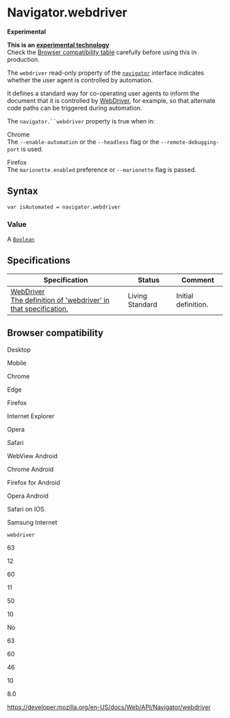 # Navigator.webdriver

**Experimental**

**This is an [experimental technology](https://developer.mozilla.org/en-US/docs/MDN/Guidelines/Conventions_definitions#experimental)**  
Check the [Browser compatibility table](#browser_compatibility) carefully before using this in production.

The `webdriver` read-only property of the [`navigator`](../navigator) interface indicates whether the user agent is controlled by automation.

It defines a standard way for co-operating user agents to inform the document that it is controlled by [WebDriver](https://developer.mozilla.org/en-US/docs/Web/WebDriver), for example, so that alternate code paths can be triggered during automation.

The ` navigator.``webdriver ` property is true when in:

Chrome  
The `--enable-automation` or the `--headless` flag or the `--remote-debugging-port` is used.

Firefox  
The `marionette.enabled` preference or `--marionette` flag is passed.

## Syntax

    var isAutomated = navigator.webdriver

### Value

A [`Boolean`](https://developer.mozilla.org/en-US/docs/Web/JavaScript/Reference/Global_Objects/Boolean)

## Specifications

<table><thead><tr class="header"><th>Specification</th><th>Status</th><th>Comment</th></tr></thead><tbody><tr class="odd"><td><a href="https://w3c.github.io/webdriver/#dom-navigatorautomationinformation-webdriver">WebDriver<br />
<span class="small">The definition of 'webdriver' in that specification.</span></a></td><td><span class="spec-living">Living Standard</span></td><td>Initial definition.</td></tr></tbody></table>

## Browser compatibility

Desktop

Mobile

Chrome

Edge

Firefox

Internet Explorer

Opera

Safari

WebView Android

Chrome Android

Firefox for Android

Opera Android

Safari on IOS

Samsung Internet

`webdriver`

63

12

60

11

50

10

No

63

60

46

10

8.0

<a href="https://developer.mozilla.org/en-US/docs/Web/API/Navigator/webdriver" class="_attribution-link">https://developer.mozilla.org/en-US/docs/Web/API/Navigator/webdriver</a>
